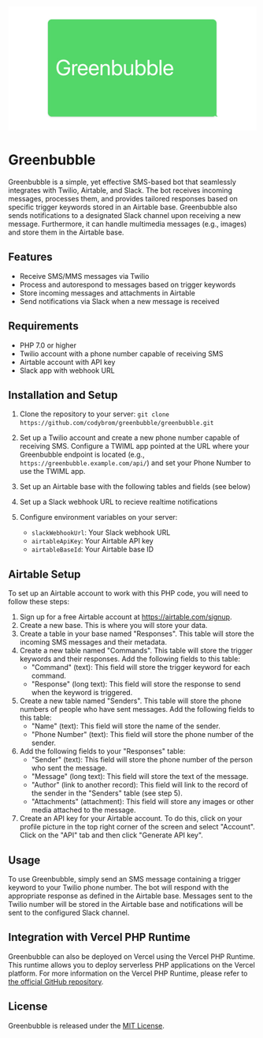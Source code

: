 ![A green speech bubble with the word "Greenbubble"](docs/greenbubble-image.jpg?raw=true "Greenbubble")

Greenbubble
===========

Greenbubble is a simple, yet effective SMS-based bot that seamlessly integrates with Twilio, Airtable, and Slack. The bot receives incoming messages, processes them, and provides tailored responses based on specific trigger keywords stored in an Airtable base. Greenbubble also sends notifications to a designated Slack channel upon receiving a new message. Furthermore, it can handle multimedia messages (e.g., images) and store them in the Airtable base.

Features
--------

-   Receive SMS/MMS messages via Twilio
-   Process and autorespond to messages based on trigger keywords
-   Store incoming messages and attachments in Airtable
-   Send notifications via Slack when a new message is received

Requirements
------------

-   PHP 7.0 or higher
-   Twilio account with a phone number capable of receiving SMS
-   Airtable account with API key
-   Slack app with webhook URL

Installation and Setup
----------------------

1.  Clone the repository to your server:
`git clone https://github.com/codybrom/greenbubble/greenbubble.git`

2.  Set up a Twilio account and create a new phone number capable of receiving SMS. Configure a TWIML app pointed at the URL where your Greenbubble endpoint is located (e.g., `https://greenbubble.example.com/api/`) and set your Phone Number to use the TWIML app.

3.  Set up an Airtable base with the following tables and fields (see below)

4.  Set up a Slack webhook URL to recieve realtime notifications

5.  Configure environment variables on your server:

    -   `slackWebhookUrl`: Your Slack webhook URL
    -   `airtableApiKey`: Your Airtable API key
    -   `airtableBaseId`: Your Airtable base ID

Airtable Setup
--------------

To set up an Airtable account to work with this PHP code, you will need to follow these steps:

1.  Sign up for a free Airtable account at <https://airtable.com/signup>.
2.  Create a new base. This is where you will store your data.
3.  Create a table in your base named "Responses". This table will store the incoming SMS messages and their metadata.
4.  Create a new table named "Commands". This table will store the trigger keywords and their responses. Add the following fields to this table:
    -   "Command" (text): This field will store the trigger keyword for each command.
    -   "Response" (long text): This field will store the response to send when the keyword is triggered.
5.  Create a new table named "Senders". This table will store the phone numbers of people who have sent messages. Add the following fields to this table:
    -   "Name" (text): This field will store the name of the sender.
    -   "Phone Number" (text): This field will store the phone number of the sender.
6.  Add the following fields to your "Responses" table:
    -   "Sender" (text): This field will store the phone number of the person who sent the message.
    -   "Message" (long text): This field will store the text of the message.
    -   "Author" (link to another record): This field will link to the record of the sender in the "Senders" table (see step 5).
    -   "Attachments" (attachment): This field will store any images or other media attached to the message.
7.  Create an API key for your Airtable account. To do this, click on your profile picture in the top right corner of the screen and select "Account". Click on the "API" tab and then click "Generate API key".

Usage
-----

To use Greenbubble, simply send an SMS message containing a trigger keyword to your Twilio phone number. The bot will respond with the appropriate response as defined in the Airtable base. Messages sent to the Twilio number will be stored in the Airtable base and notifications will be sent to the configured Slack channel.


Integration with Vercel PHP Runtime
-----

Greenbubble can also be deployed on Vercel using the Vercel PHP Runtime. This runtime allows you to deploy serverless PHP applications on the Vercel platform. For more information on the Vercel PHP Runtime, please refer to [the official GitHub repository](https://github.com/vercel-community/php).

License
-------

Greenbubble is released under the [MIT License](https://opensource.org/licenses/MIT).
